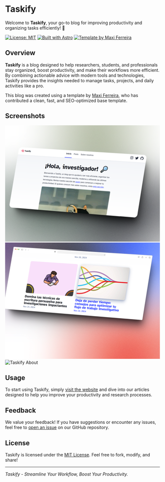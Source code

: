 # Taskify

Welcome to **Taskify**, your go-to blog for improving productivity and organizing tasks efficiently! 🚀

[![License: MIT](https://img.shields.io/badge/License-MIT-blue.svg)](https://opensource.org/licenses/MIT)
[![Built with Astro](https://img.shields.io/badge/Built%20with-Astro-00D8FF.svg)](https://astro.build/)
[![Template by Maxi Ferreira](https://img.shields.io/badge/Template%20by-Max%20Ferreira-F96D38.svg)](https://github.com/charca)

## Overview

**Taskify** is a blog designed to help researchers, students, and professionals stay organized, boost productivity, and make their workflows more efficient. By combining actionable advice with modern tools and technologies, Taskify provides the insights needed to manage tasks, projects, and daily activities like a pro.

This blog was created using a template by [Maxi Ferreira](https://github.com/charca), who has contributed a clean, fast, and SEO-optimized base template.

## Screenshots

![Taskify Homepage](./screenshots/homepage.png)
![Taskify Blog](./screenshots/posts.png)
![Taskify About](./screenshots/about.png)

## Usage

To start using Taskify, simply [visit the website](https://tu-sitio.com) and dive into our articles designed to help you improve your productivity and research processes.

## Feedback

We value your feedback! If you have suggestions or encounter any issues, feel free to [open an issue](https://github.com/StevenTete/taskify/issues) on our GitHub repository.

## License

Taskify is licensed under the [MIT License](https://opensource.org/licenses/MIT). Feel free to fork, modify, and share!

---

*Taskify - Streamline Your Workflow, Boost Your Productivity.*
